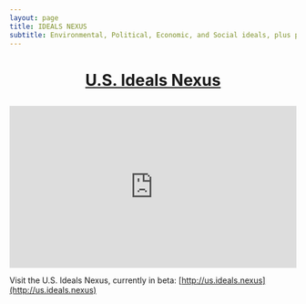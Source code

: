 ```yaml
---
layout: page
title: IDEALS NEXUS
subtitle: Environmental, Political, Economic, and Social ideals, plus projects to realize them. U.S. Beta available.
---
```


# <p style="text-align: center;">[U.S. Ideals Nexus](http://us.ideals.nexus)</p>
<div style="padding:56.25% 0 0 0;position:relative;"><iframe src="https://player.vimeo.com/video/931827070?badge=0&amp;autopause=0&amp;player_id=0&amp;app_id=58479&muted=1&background=1" frameborder="0" allow="autoplay; fullscreen; picture-in-picture; clipboard-write" style="position:absolute;top:0;left:0;width:100%;height:100%;" title="Ideals Nexus Site Preview"></iframe></div><script src="https://player.vimeo.com/api/player.js"></script>

Visit the U.S. Ideals Nexus, currently in beta: [http://us.ideals.nexus](http://us.ideals.nexus)

